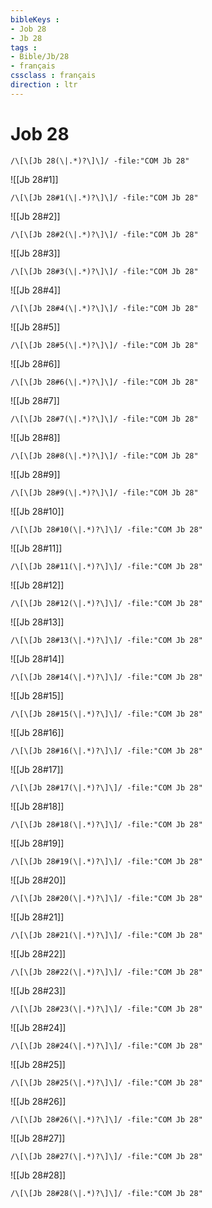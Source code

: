 ```yaml
---
bibleKeys : 
- Job 28
- Jb 28
tags : 
- Bible/Jb/28
- français
cssclass : français
direction : ltr
---
```


# Job 28

```query
/\[\[Jb 28(\|.*)?\]\]/ -file:"COM Jb 28"
```



![[Jb 28#1]]

```query
/\[\[Jb 28#1(\|.*)?\]\]/ -file:"COM Jb 28"
```

![[Jb 28#2]]

```query
/\[\[Jb 28#2(\|.*)?\]\]/ -file:"COM Jb 28"
```

![[Jb 28#3]]

```query
/\[\[Jb 28#3(\|.*)?\]\]/ -file:"COM Jb 28"
```

![[Jb 28#4]]

```query
/\[\[Jb 28#4(\|.*)?\]\]/ -file:"COM Jb 28"
```

![[Jb 28#5]]

```query
/\[\[Jb 28#5(\|.*)?\]\]/ -file:"COM Jb 28"
```

![[Jb 28#6]]

```query
/\[\[Jb 28#6(\|.*)?\]\]/ -file:"COM Jb 28"
```

![[Jb 28#7]]

```query
/\[\[Jb 28#7(\|.*)?\]\]/ -file:"COM Jb 28"
```

![[Jb 28#8]]

```query
/\[\[Jb 28#8(\|.*)?\]\]/ -file:"COM Jb 28"
```

![[Jb 28#9]]

```query
/\[\[Jb 28#9(\|.*)?\]\]/ -file:"COM Jb 28"
```

![[Jb 28#10]]

```query
/\[\[Jb 28#10(\|.*)?\]\]/ -file:"COM Jb 28"
```

![[Jb 28#11]]

```query
/\[\[Jb 28#11(\|.*)?\]\]/ -file:"COM Jb 28"
```

![[Jb 28#12]]

```query
/\[\[Jb 28#12(\|.*)?\]\]/ -file:"COM Jb 28"
```

![[Jb 28#13]]

```query
/\[\[Jb 28#13(\|.*)?\]\]/ -file:"COM Jb 28"
```

![[Jb 28#14]]

```query
/\[\[Jb 28#14(\|.*)?\]\]/ -file:"COM Jb 28"
```

![[Jb 28#15]]

```query
/\[\[Jb 28#15(\|.*)?\]\]/ -file:"COM Jb 28"
```

![[Jb 28#16]]

```query
/\[\[Jb 28#16(\|.*)?\]\]/ -file:"COM Jb 28"
```

![[Jb 28#17]]

```query
/\[\[Jb 28#17(\|.*)?\]\]/ -file:"COM Jb 28"
```

![[Jb 28#18]]

```query
/\[\[Jb 28#18(\|.*)?\]\]/ -file:"COM Jb 28"
```

![[Jb 28#19]]

```query
/\[\[Jb 28#19(\|.*)?\]\]/ -file:"COM Jb 28"
```

![[Jb 28#20]]

```query
/\[\[Jb 28#20(\|.*)?\]\]/ -file:"COM Jb 28"
```

![[Jb 28#21]]

```query
/\[\[Jb 28#21(\|.*)?\]\]/ -file:"COM Jb 28"
```

![[Jb 28#22]]

```query
/\[\[Jb 28#22(\|.*)?\]\]/ -file:"COM Jb 28"
```

![[Jb 28#23]]

```query
/\[\[Jb 28#23(\|.*)?\]\]/ -file:"COM Jb 28"
```

![[Jb 28#24]]

```query
/\[\[Jb 28#24(\|.*)?\]\]/ -file:"COM Jb 28"
```

![[Jb 28#25]]

```query
/\[\[Jb 28#25(\|.*)?\]\]/ -file:"COM Jb 28"
```

![[Jb 28#26]]

```query
/\[\[Jb 28#26(\|.*)?\]\]/ -file:"COM Jb 28"
```

![[Jb 28#27]]

```query
/\[\[Jb 28#27(\|.*)?\]\]/ -file:"COM Jb 28"
```

![[Jb 28#28]]

```query
/\[\[Jb 28#28(\|.*)?\]\]/ -file:"COM Jb 28"
```

